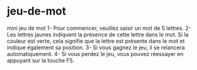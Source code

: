 # jeu-de-mot
mini jeu de mot
1- Pour commencer, veuillez saisir un mot de 5 lettres.
2- Les lettres jaunes indiquent la présence de cette lettre dans le mot. Si la couleur est verte, cela signifie que la lettre est présente dans le mot et indique également sa position.
3- Si vous gagnez le jeu, il se relancera automatiquement.
4- Si vous perdez le jeu, vous pouvez réessayer en appuyant sur la touche F5.
